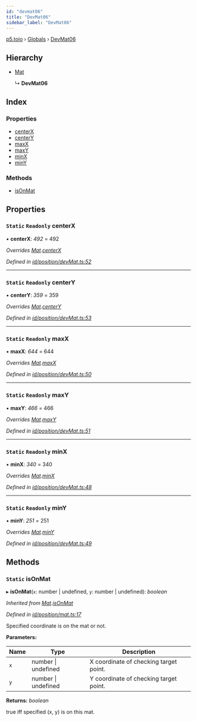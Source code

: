 ```yaml
---
id: "devmat06"
title: "DevMat06"
sidebar_label: "DevMat06"
---
```


[p5.toio](../index.md) › [Globals](../globals.md) › [DevMat06](devmat06.md)

## Hierarchy

* [Mat](mat.md)

  ↳ **DevMat06**

## Index

### Properties

* [centerX](devmat06.md#static-readonly-centerx)
* [centerY](devmat06.md#static-readonly-centery)
* [maxX](devmat06.md#static-readonly-maxx)
* [maxY](devmat06.md#static-readonly-maxy)
* [minX](devmat06.md#static-readonly-minx)
* [minY](devmat06.md#static-readonly-miny)

### Methods

* [isOnMat](devmat06.md#static-isonmat)

## Properties

### `Static` `Readonly` centerX

▪ **centerX**: *492* = 492

*Overrides [Mat](mat.md).[centerX](mat.md#static-protected-centerx)*

*Defined in [id/position/devMat.ts:52](https://github.com/tetunori/p5.toio/blob/f95e57b/src/id/position/devMat.ts#L52)*

___

### `Static` `Readonly` centerY

▪ **centerY**: *359* = 359

*Overrides [Mat](mat.md).[centerY](mat.md#static-protected-centery)*

*Defined in [id/position/devMat.ts:53](https://github.com/tetunori/p5.toio/blob/f95e57b/src/id/position/devMat.ts#L53)*

___

### `Static` `Readonly` maxX

▪ **maxX**: *644* = 644

*Overrides [Mat](mat.md).[maxX](mat.md#static-protected-maxx)*

*Defined in [id/position/devMat.ts:50](https://github.com/tetunori/p5.toio/blob/f95e57b/src/id/position/devMat.ts#L50)*

___

### `Static` `Readonly` maxY

▪ **maxY**: *466* = 466

*Overrides [Mat](mat.md).[maxY](mat.md#static-protected-maxy)*

*Defined in [id/position/devMat.ts:51](https://github.com/tetunori/p5.toio/blob/f95e57b/src/id/position/devMat.ts#L51)*

___

### `Static` `Readonly` minX

▪ **minX**: *340* = 340

*Overrides [Mat](mat.md).[minX](mat.md#static-protected-minx)*

*Defined in [id/position/devMat.ts:48](https://github.com/tetunori/p5.toio/blob/f95e57b/src/id/position/devMat.ts#L48)*

___

### `Static` `Readonly` minY

▪ **minY**: *251* = 251

*Overrides [Mat](mat.md).[minY](mat.md#static-protected-miny)*

*Defined in [id/position/devMat.ts:49](https://github.com/tetunori/p5.toio/blob/f95e57b/src/id/position/devMat.ts#L49)*

## Methods

### `Static` isOnMat

▸ **isOnMat**(`x`: number | undefined, `y`: number | undefined): *boolean*

*Inherited from [Mat](mat.md).[isOnMat](mat.md#static-isonmat)*

*Defined in [id/position/mat.ts:17](https://github.com/tetunori/p5.toio/blob/f95e57b/src/id/position/mat.ts#L17)*

Specified coordinate is on the mat or not.

**Parameters:**

Name | Type | Description |
------ | ------ | ------ |
`x` | number &#124; undefined | X coordinate of checking target point. |
`y` | number &#124; undefined | Y coordinate of checking target point.  |

**Returns:** *boolean*

true iff specified (x, y) is on this mat.
